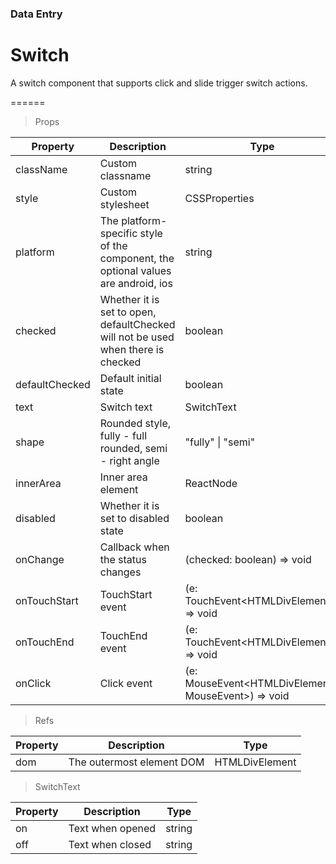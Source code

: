### Data Entry

# Switch 

A switch component that supports click and slide trigger switch actions.

======

> Props

|Property|Description|Type|DefaultValue|
|----------|-------------|------|------|
|className|Custom classname|string|-|
|style|Custom stylesheet|CSSProperties|-|
|platform|The platform\-specific style of the component, the optional values are android, ios|string|Follow the current system|
|checked|Whether it is set to open, defaultChecked will not be used when there is checked|boolean|-|
|defaultChecked|Default initial state|boolean|false|
|text|Switch text|SwitchText|-|
|shape|Rounded style, fully \- full rounded, semi \- right angle|"fully" \| "semi"|"fully"|
|innerArea|Inner area element|ReactNode|-|
|disabled|Whether it is set to disabled state|boolean|false|
|onChange|Callback when the status changes|(checked: boolean) =\> void|-|
|onTouchStart|TouchStart event|(e: TouchEvent\<HTMLDivElement\>) =\> void|-|
|onTouchEnd|TouchEnd event|(e: TouchEvent\<HTMLDivElement\>) =\> void|-|
|onClick|Click event|(e: MouseEvent\<HTMLDivElement, MouseEvent\>) =\> void|-|

> Refs

|Property|Description|Type|
|----------|-------------|------|
|dom|The outermost element DOM|HTMLDivElement|

> SwitchText

|Property|Description|Type|
|----------|-------------|------|
|on|Text when opened|string|
|off|Text when closed|string|
